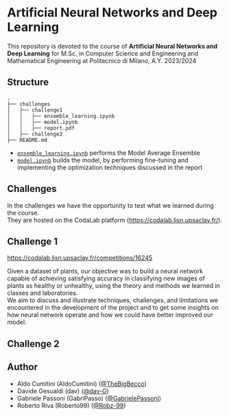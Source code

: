 # Artificial Neural Networks and Deep Learning

This repository is devoted to the course of **Artificial Neural Networks and Deep Learning** for M.Sc. in Computer Science and Engineering and Mathematical Engineering at Politecnico di Milano, A.Y. 2023/2024


## Structure
```
.
├── challenges
│   ├── challenge1
│   │   ├── ensemble_learning.ipynb
│   │   ├── model.ipynb
│   │   ├── report.pdf
│   ├── challenge2
├── README.md
```

- [`ensemble_learning.ipynb`](challenges/challenge_1/ensemble_learning.ipynb) performs the Model Average Ensemble
- [`model.ipynb`](challenges/challenge_1/model.ipynb) builds the model, by performing fine-tuning and implementing the optimization techniques discussed in the report

## Challenges
In the challenges we have the opportunity to test what we learned during the course. \
They are hosted on the CodaLab platform (https://codalab.lisn.upsaclay.fr/).

## Challenge 1
https://codalab.lisn.upsaclay.fr/competitions/16245

Given a dataset of plants, our objective was to build a neural network capable of achieving satisfying accuracy in classifying new images of plants as healthy or unhealthy, using the theory and methods we learned in classes and laboratories. \
We aim to discuss and illustrate techniques, challenges, and limitations we encountered in the development of the project and to get some insights on how neural network operate and how we could have better improved our model.


## Challenge 2


## Author
- Aldo Cumitini (AldoCumitini) ([@TheBigBecco](https://github.com/TheBigBecco))
- Davide Gesualdi (dav) ([@dav-G](https://github.com/dav-G))
- Gabriele Passoni (GabriPasso) ([@GabrielePassoni](https://github.com/GabrielePassoni))
- Roberto Riva (Roberto99) ([@Robz-99](https://github.com/Robz-99))